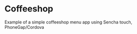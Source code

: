 Coffeeshop
==========

Example of a simple coffeeshop menu app using Sencha touch, PhoneGap/Cordova
